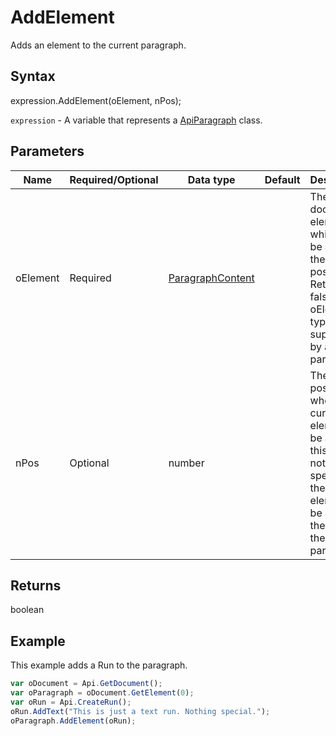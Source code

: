 # AddElement

Adds an element to the current paragraph.

## Syntax

expression.AddElement(oElement, nPos);

`expression` - A variable that represents a [ApiParagraph](../ApiParagraph.md) class.

## Parameters

| **Name** | **Required/Optional** | **Data type** | **Default** | **Description** |
| ------------- | ------------- | ------------- | ------------- | ------------- |
| oElement | Required | [ParagraphContent](../../Enumeration/ParagraphContent.md) |  | The document element which will be added at the current position. Returns false if the oElement type is not supported by a paragraph. |
| nPos | Optional | number |  | The position where the current element will be added. If this value is not specified, then the element will be added at the end of the current paragraph. |

## Returns

boolean

## Example

This example adds a Run to the paragraph.

```javascript
var oDocument = Api.GetDocument();
var oParagraph = oDocument.GetElement(0);
var oRun = Api.CreateRun();
oRun.AddText("This is just a text run. Nothing special.");
oParagraph.AddElement(oRun);
```
